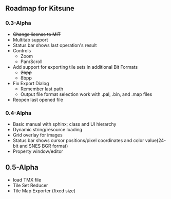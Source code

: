 ## Roadmap for Kitsune

### 0.3-Alpha
* ~~Change license to MIT~~
* Multitab support
* Status bar shows last operation's result
* Controls
  * Zoom
  * Pan/Scroll
* Add support for exporting tile sets in additional Bit Formats
  * ~~2bpp~~
  * 8bpp
* Fix Export Dialog
  * Remember last path
  * Output file format selection work with .pal, .bin, and .map files
* Reopen last opened file

### 0.4-Alpha
* Basic manual with sphinx; class and UI hierarchy
* Dynamic string/resource loading
* Grid overlay for images
* Status bar shows cursor positions/pixel coordinates and color value(24-bit and SNES BGR format)
* Property window/editor

## 0.5-Alpha
* load TMX file
* Tile Set Reducer
* Tile Map Exporter (fixed size)
